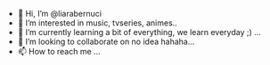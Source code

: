 - 👋 Hi, I’m @liarabernuci
- 👀 I’m interested in music, tvseries, animes..
- 🌱 I’m currently learning a bit of everything, we learn everyday ;)  ...
- 💞️ I’m looking to collaborate on no idea hahaha...
- 📫 How to reach me ...

<!---
liarabernuci/liarabernuci is a ✨ special ✨ repository because its `README.md` (this file) appears on your GitHub profile.
You can click the Preview link to take a look at your changes.
--->
